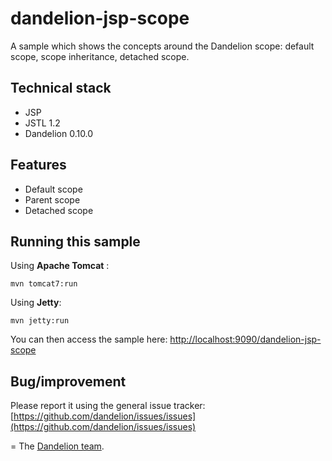 dandelion-jsp-scope
=================================================================

A sample which shows the concepts around the Dandelion scope: default scope, scope inheritance, detached scope.

## Technical stack

 - JSP
 - JSTL 1.2
 - Dandelion 0.10.0

## Features
		
 - Default scope
 - Parent scope
 - Detached scope

## Running this sample

Using __Apache Tomcat__ :

    mvn tomcat7:run

Using __Jetty__:

    mvn jetty:run

You can then access the sample here: [http://localhost:9090/dandelion-jsp-scope](http://localhost:9090/dandelion-jsp-scope)

## Bug/improvement

Please report it using the general issue tracker: [https://github.com/dandelion/issues/issues](https://github.com/dandelion/issues/issues)

=
The [Dandelion team](http://dandelion.github.io/team/).